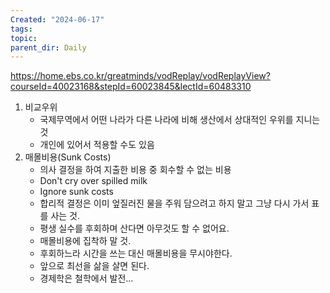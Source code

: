 ```yaml
---
Created: "2024-06-17"
tags: 
topic: 
parent_dir: Daily
---
```

https://home.ebs.co.kr/greatminds/vodReplay/vodReplayView?courseId=40023168&stepId=60023845&lectId=60483310
1. 비교우위
	- 국제무역에서 어떤 나라가 다른 나라에 비해 생산에서 상대적인 우위를 지니는 것
	- 개인에 있어서 적용할 수도 있음
2. 매몰비용(Sunk Costs)
	- 의사 결정을 하여 지출한 비용 중 회수할 수 없는 비용
	- Don't cry over spilled milk
	- Ignore sunk costs
	- 합리적 결정은 이미 엎질러진 물을 주워 담으려고 하지 말고 그냥 다시 가서 표를 사는 것. 
	- 평생 실수를 후회하며 산다면 아무것도 할 수 없어요.
	- 매몰비용에 집착하 말 것.
	- 후회하느라 시간을 쓰는 대신 매몰비용을 무시야한다.
	- 앞으로 최선을 삶을 살면 된다.
	- 경제학은 철학에서 발전...